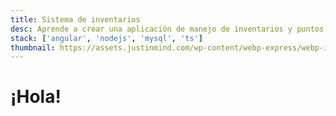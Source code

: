 ```yaml
---
title: Sistema de inventarios
desc: Aprende a crear una aplicación de manejo de inventarios y puntos de ventas con Node.js, Typescript, MySQL y Angular! te guiaré paso a paso a través del proceso de crear una aplicación completa desde cero hasta producción.
stack: ['angular', 'nodejs', 'mysql', 'ts']
thumbnail: https://assets.justinmind.com/wp-content/webp-express/webp-images/uploads/2020/02/youtube-channel-status-dashboard-justinmind.png.webp
---
```


# ¡Hola!

